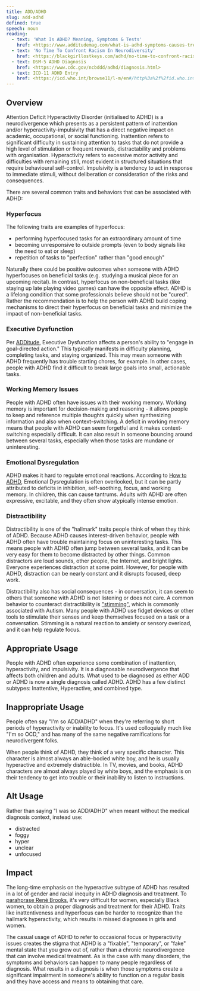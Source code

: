 ```yaml
---
title: ADD/ADHD
slug: add-adhd
defined: true
speech: noun
reading:
  - text: 'What Is ADHD? Meaning, Symptoms & Tests'
    href: <https://www.additudemag.com/what-is-adhd-symptoms-causes-treatments/>
  - text: 'No Time To Confront Racism In Neurodiversity'
    href: <https://blackgirllostkeys.com/adhd/no-time-to-confront-racism-in-neurodiversity/>
  - text: DSM-5 ADHD Diagnosis
    href: <https://www.cdc.gov/ncbddd/adhd/diagnosis.html>
  - text: ICD-11 ADHD Entry
    href: <https://icd.who.int/browse11/l-m/en#/http%3a%2f%2fid.who.int%2ficd%2fentity%2f821852937>
---
```


## Overview

Attention Deficit Hyperactivity Disorder (initialised to ADHD) is a neurodivergence which presents as a persistent pattern of inattention and/or hyperactivity-impulsivity that has a direct negative impact on academic, occupational, or social functioning. Inattention refers to significant difficulty in sustaining attention to tasks that do not provide a high level of stimulation or frequent rewards, distractability and problems with organisation. Hyperactivity refers to excessive motor activity and difficulties with remaining still, most evident in structured situations that require behavioural self-control. Impulsivity is a tendency to act in response to immediate stimuli, without deliberation or consideration of the risks and consequences.

There are several common traits and behaviors that can be associated with ADHD:

### Hyperfocus

The following traits are examples of hyperfocus:

- performing hyperfocused tasks for an extraordinary amount of time
- becoming unresponsive to outside prompts (even to body signals like the need to eat or sleep)
- repetition of tasks to "perfection" rather than "good enough"

Naturally there could be positive outcomes when someone with ADHD hyperfocuses on beneficial tasks (e.g. studying a musical piece for an upcoming recital). In contrast, hyperfocus on non-beneficial tasks (like staying up late playing video games) can have the opposite effect. ADHD is a lifelong condition that some professionals believe should not be "cured". Rather the recommendation is to help the person with ADHD build coping mechanisms to direct their hyperfocus on beneficial tasks and minimize the impact of non-beneficial tasks.

### Executive Dysfunction

Per [ADDitude](https://www.additudemag.com/what-is-executive-function-disorder/), Executive Dysfunction affects a person's ability to "engage in goal-directed action." This typically manifests in difficulty planning, completing tasks, and staying organized. This may mean someone with ADHD frequently has trouble starting chores, for example. In other cases, people with ADHD find it difficult to break large goals into small, actionable tasks.

### Working Memory Issues

People with ADHD often have issues with their working memory. Working memory is important for decision-making and reasoning - it allows people to keep and reference multiple thoughts quickly when synthesizing information and also when context-switching. A deficit in working memory means that people with ADHD can seem forgetful and it makes context-switching especially difficult. It can also result in someone bouncing around between several tasks, especially when those tasks are mundane or uninteresting.

### Emotional Dysregulation

ADHD makes it hard to regulate emotional reactions. According to [How to ADHD](https://www.youtube.com/watch?v=2kew2JhKq3Y), Emotional Dysregulation is often overlooked, but it can be partly attributed to deficits in inhibition, self-soothing, focus, and working memory. In children, this can cause tantrums. Adults with ADHD are often expressive, excitable, and they often show atypically intense emotion.

### Distractibility

Distractibility is one of the "hallmark" traits people think of when they think of ADHD. Because ADHD causes interest-driven behavior, people with ADHD often have trouble maintaining focus on uninteresting tasks. This means people with ADHD often jump between several tasks, and it can be very easy for them to become distracted by other things. Common distractors are loud sounds, other people, the Internet, and bright lights. Everyone experiences distraction at some point. However, for people with ADHD, distraction can be nearly constant and it disrupts focused, deep work.

Distractibility also has social consequences - in conversation, it can seem to others that someone with ADHD is not listening or does not care. A common behavior to counteract distractibility is ["stimming"](https://www.healthline.com/health/autism/stimming), which is commonly associated with Autism. Many people with ADHD use fidget devices or other tools to stimulate their senses and keep themselves focused on a task or a conversation. Stimming is a natural reaction to anxiety or sensory overload, and it can help regulate focus.

## Appropriate Usage

People with ADHD often experience some combination of inattention, hyperactivity, and impulsivity. It is a diagnosable neurodivergence that affects both children and adults. What used to be diagnosed as either ADD or ADHD is now a single diagnosis called ADHD. ADHD has a few distinct subtypes: Inattentive, Hyperactive, and combined type.

## Inappropriate Usage

People often say "I'm so ADD/ADHD" when they're referring to short periods of hyperactivity or inability to focus. It's used colloquially much like "I'm so OCD," and has many of the same negative ramifications for neurodivergent folks.

When people think of ADHD, they think of a very specific character. This character is almost always an able-bodied white boy, and he is usually hyperactive and extremely distractible. In TV, movies, and books, ADHD characters are almost always played by white boys, and the emphasis is on their tendency to get into trouble or their inability to listen to instructions.

## Alt Usage

Rather than saying "I was so ADD/ADHD" when meant without the medical diagnosis context, instead use:

- distracted
- foggy
- hyper
- unclear
- unfocused

## Impact

The long-time emphasis on the hyperactive subtype of ADHD has resulted in a lot of gender and racial inequity in ADHD diagnosis and treatment. To [parahprase René Brooks](https://blackgirllostkeys.com/rene-brooks/), it's very difficult for women, especially Black women, to obtain a proper diagnosis and treatment for their ADHD. Traits like inattentiveness and hyperfocus can be harder to recognize than the hallmark hyperactivity, which results in missed diagnoses in girls and women.

The casual usage of ADHD to refer to occasional focus or hyperactivity issues creates the stigma that ADHD is a "fixable", "temporary", or "fake" mental state that you grow out of, rather than a chronic neurodivergence that can involve medical treatment. As is the case with many disorders, the symptoms and behaviors can happen to many people regardless of diagnosis. What results in a diagnosis is when those symptoms create a significant impairment in someone's ability to function on a regular basis and they have access and means to obtaining that care.
